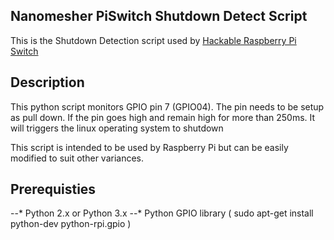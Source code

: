 ## Nanomesher PiSwitch Shutdown Detect Script

This is the Shutdown Detection script used by [Hackable Raspberry Pi Switch](http://nanomesher.com/nanomesher-pi-switch-attiny-development-board/)

## Description

This python script monitors GPIO pin 7 (GPIO04).  The pin needs to be setup as pull down.  If the pin goes high and remain high for more than 250ms.  It will triggers the linux operating system to shutdown

This script is intended to be used by Raspberry Pi but can be easily modified to suit other variances.

## Prerequisties

--* Python 2.x or Python 3.x
--* Python GPIO library  ( sudo apt-get install python-dev python-rpi.gpio )



